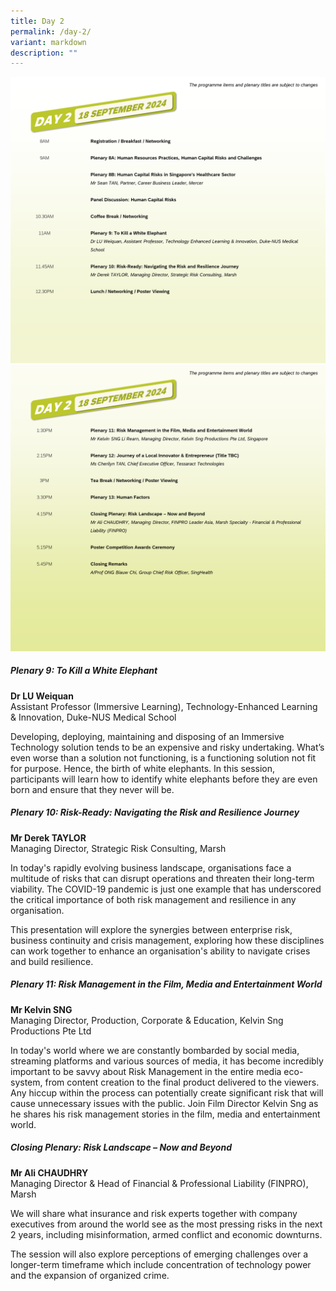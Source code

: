 ```yaml
---
title: Day 2
permalink: /day-2/
variant: markdown
description: ""
---
```

![](/images/Slide5.png)![](/images/Slide6.png)

##### **Plenary 9: To Kill a White Elephant**

**Dr LU Weiquan**
<br>
Assistant Professor (Immersive Learning), Technology-Enhanced Learning &amp; Innovation, Duke-NUS Medical School

Developing, deploying, maintaining and disposing of an Immersive Technology solution tends to be an expensive and risky undertaking. What’s even worse than a solution not functioning, is a functioning solution not fit for purpose. Hence, the birth of white elephants.&nbsp;In this session, participants will learn how to identify white elephants before they are even born and ensure that they never will be.

##### **Plenary 10: Risk-Ready: Navigating the Risk and Resilience Journey**

**Mr Derek TAYLOR**
<br>
Managing Director, Strategic Risk Consulting, Marsh

In today's rapidly evolving business landscape, organisations face a multitude of risks that can disrupt operations and threaten their long-term viability. The COVID-19 pandemic is just one example that has underscored the critical importance of both risk management and resilience in any organisation.

This presentation will explore the synergies between enterprise risk, business continuity and crisis management, exploring how these disciplines can work together to enhance an organisation's ability to navigate crises and build resilience. 

##### **Plenary 11: Risk Management in the Film, Media and Entertainment World**

**Mr Kelvin SNG**
<br>
Managing Director, Production, Corporate &amp; Education, Kelvin Sng Productions Pte Ltd

In today's world where we are constantly bombarded by social media, streaming platforms and various sources of media, it has become incredibly important to be savvy about Risk Management in the entire media eco-system, from content creation to the final product delivered to the viewers. Any hiccup within the process can potentially create significant risk that will cause unnecessary issues with the public. Join Film Director Kelvin Sng as he shares his risk management stories in the film, media and entertainment world.

##### **Closing Plenary: Risk Landscape – Now and Beyond**

**Mr Ali CHAUDHRY**
<br>
Managing Director &amp; Head of Financial &amp; Professional Liability (FINPRO), Marsh

We will share what insurance and risk experts together with company executives from around the world see as the most pressing risks in the next 2 years, including misinformation, armed conflict and economic downturns.

The session will also explore perceptions of emerging challenges over a longer-term timeframe which include concentration of technology power and the expansion of organized crime.